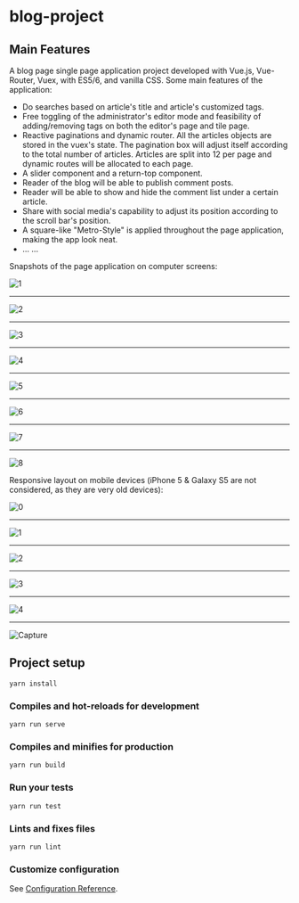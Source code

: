 # blog-project

## Main Features

A blog page single page application project developed with Vue.js, Vue-Router, Vuex, with ES5/6, and vanilla CSS. Some main features of the application:

- Do searches based on article's title and article's customized tags.
- Free toggling of the administrator's editor mode and feasibility of adding/removing tags on both the editor's page and tile page.
- Reactive paginations and dynamic router. All the articles objects are stored in the vuex's state. The pagination box will adjust itself according to the total number of articles. Articles are split into 12 per page and dynamic routes will be allocated to each page.
- A slider component and a return-top component.
- Reader of the blog will be able to publish comment posts.
- Reader will be able to show and hide the comment list under a certain article.
- Share with social media's capability to adjust its position according to the scroll bar's position.
- A square-like "Metro-Style" is applied throughout the page application, making the app look neat.
- ... ...

Snapshots of the page application on computer screens:

![1](https://user-images.githubusercontent.com/44102726/64390839-6a214780-d014-11e9-8eb7-9d702c5a07e5.PNG)

------

![2](https://user-images.githubusercontent.com/44102726/64390842-6ee5fb80-d014-11e9-93fa-384553bb9aeb.PNG)

------

![3](https://user-images.githubusercontent.com/44102726/64390845-70afbf00-d014-11e9-82c4-f5bd99977111.PNG)

------

![4](https://user-images.githubusercontent.com/44102726/64390846-71e0ec00-d014-11e9-914a-4abef8b1a8a1.PNG)

------

![5](https://user-images.githubusercontent.com/44102726/64390920-b8cee180-d014-11e9-9b89-ad85090a89c0.PNG)

------

![6](https://user-images.githubusercontent.com/44102726/64390921-b8cee180-d014-11e9-9c64-4c44e5652c33.PNG)

------

![7](https://user-images.githubusercontent.com/44102726/64390922-b9677800-d014-11e9-841a-54833aabc81c.PNG)

------

![8](https://user-images.githubusercontent.com/44102726/64390923-b9677800-d014-11e9-983f-809952add8ed.PNG)

Responsive layout on mobile devices (iPhone 5 & Galaxy S5 are not considered, as they are very old devices):

![0](https://user-images.githubusercontent.com/44102726/64979808-7ca64700-d886-11e9-825b-beeb3b673c69.JPG)

------

![1](https://user-images.githubusercontent.com/44102726/64979809-7ca64700-d886-11e9-9de4-6cb99634853d.JPG)

------

![2](https://user-images.githubusercontent.com/44102726/64979810-7ca64700-d886-11e9-8b0c-0cab64c2ad5d.JPG)

------

![3](https://user-images.githubusercontent.com/44102726/64979811-7d3edd80-d886-11e9-9b57-5de854365492.JPG)

------

![4](https://user-images.githubusercontent.com/44102726/64979812-7d3edd80-d886-11e9-867a-70163b1e48da.JPG)

------

![Capture](https://user-images.githubusercontent.com/44102726/64981155-72d21300-d889-11e9-90f0-d756c266b8bf.JPG)



## Project setup

```
yarn install
```

### Compiles and hot-reloads for development
```
yarn run serve
```

### Compiles and minifies for production
```
yarn run build
```

### Run your tests
```
yarn run test
```

### Lints and fixes files
```
yarn run lint
```

### Customize configuration
See [Configuration Reference](https://cli.vuejs.org/config/).

